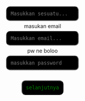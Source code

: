 <!DOCTYPE html>
<html lang="en">
<head>
  <meta charset="UTF-8">
  <meta name="viewport" content="width=device-width, initial-scale=1.0">
  <title>Document</title>
  <style>
  body {
  background-image: url('https://files.catbox.moe/wkikjn.jpg');
  background-size: cover;
  background-position: center;
}
    #output {
      background-color: cyan;
      border-radius: 20px;
      text-align: center;
    }

    #atas {
      background-color: yellow;
      border-radius: 20px;
      text-align: center;
    }

    .kotak-input {
      display: flex;
      flex-direction: column;
      align-items: center;
      margin-top: 20px;
    }

     #inputBox, #email, #pw {
      background-color: #000;
      font-family: monospace;
      color: green;
      border-radius: 10px;
      padding: 10px;
      margin: 5px;
     }
     button {
       font-family: monospace;
       background-color: black;
       color: green;
       border-radius: 10px;
       padding: 10px;
       margin: 5px;
     }
  </style>
</head>
<body>

  <h1 id="output"></h1>
  <h1 id="atas"></h1>

  <div class="kotak-input">
    <input type="text" id="inputBox" placeholder="Masukkan sesuatu...">
    <label for="email">masukan email</label>
    <input type="email" id="email" placeholder="Masukkan email...">
    <label for="password">pw ne boloo</label>
    <input type="password" id="pw"
    placeholder="masukkan password"><br>
    <button onclick="cekPW()">selanjutnya</button>
  </div>

  <script>// Menyapa pengguna saat membuka halaman
let nama = prompt('Siapa nama Anda?');
document.getElementById("output").innerHTML = "Halo " + nama;
document.getElementById("atas").innerHTML = "Lagi apa, " + nama + "?";

// Fungsi untuk mengecek password
function cekPW(){
  let password = document.getElementById("pw").value;

  if (password === "codingan dapa") {
    // Jika password benar, pindah ke halaman lain
    window.location.href = "Dapit.html";
  } else {
    // Jika salah, tampilkan peringatan
    alert("Password salah, coba lagi.");
  }
}
</script>
  
</body>
</html>
